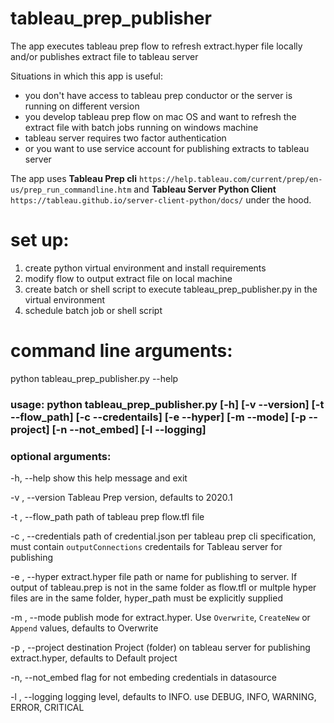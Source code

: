# tableau_prep_publisher
The app executes tableau prep flow to refresh extract.hyper file locally and/or publishes extract file to tableau server

Situations in which this app is useful:
  - you don't have access to tableau prep conductor or the server is running on different version
  - you develop tableau prep flow on mac OS and want to refresh the extract file with batch jobs running on windows machine
  - tableau server requires two factor authentication
  - or you want to use service account for publishing extracts to tableau server
  
The app uses <b>Tableau Prep cli</b> ``https://help.tableau.com/current/prep/en-us/prep_run_commandline.htm`` and <b>Tableau Server Python Client</b> ``https://tableau.github.io/server-client-python/docs/`` under the hood.

# set up:
1) create python virtual environment and install requirements
2) modify flow to output extract file on local machine
3) create batch or shell script to execute tableau_prep_publisher.py in the virtual environment
4) schedule batch job or shell script

# command line arguments:
python tableau_prep_publisher.py --help

### usage: python tableau_prep_publisher.py [-h] [-v --version] [-t --flow_path] [-c --credentails] [-e --hyper] [-m --mode] [-p --project] [-n --not_embed] [-l --logging]

### optional arguments:
  -h, --help           show this help message and exit
  
  -v , --version       Tableau Prep version, defaults to 2020.1
  
  -t , --flow_path     path of tableau prep flow.tfl file
  
  -c , --credentials   path of credential.json per tableau prep cli specification, must contain `outputConnections`                                  credentails for Tableau server for publishing
  
  -e , --hyper         extract.hyper file path or name for publishing to server. If output of tableau.prep is not in the same
                       folder as flow.tfl or multple hyper files are in the same folder, hyper_path must be explicitly                                supplied
                       
  -m , --mode          publish mode for extract.hyper. Use ``Overwrite``, ``CreateNew`` or ``Append`` values, defaults to
                       Overwrite
                       
  -p , --project       destination Project (folder) on tableau server for publishing extract.hyper, defaults to Default                              project
  
  -n, --not_embed      flag for not embeding credentials in datasource
  
  -l , --logging       logging level, defaults to INFO. use DEBUG, INFO, WARNING, ERROR, CRITICAL
